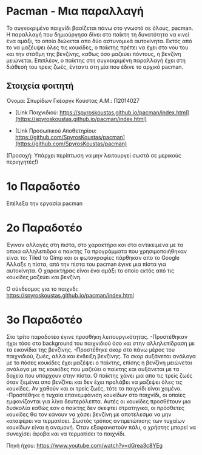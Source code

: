 # Pacman - Μια παραλλαγή
Το συγκεκριμένο παιχνίδι βασίζεται πάνω στο γνωστό σε όλους, pacman. Η παραλλαγή που δημιούργησα δίνει στο παίκτη τη δυνατότητα να κινεί ένα αμάξι, το οποίο διώκεται απο δύο αστυνομικά αυτοκίνητα. Εκτός από το να μαζέυψει όλες τις κουκίδες, ο παίκτης πρέπει να έχει στο νου του και την στάθμη της βενζίνης, καθως όσο μαζεύει πόντους, η βενζίνη μειώνεται.
Επιπλέον, ο παίκτης στη συγκεκριμένη παραλλαγή έχει στη διάθεσή του τρεις ζωές, ένταντι στη μία που έδινε το αρχικό pacman.

## Στοιχεία φοιτητή
Όνομα: Σπυρίδων Γκέοργκ Κούστας Α.Μ.: Π2014027 

* [Link Παιχνιδιού: https://spyroskoustas.github.io/pacman/index.html](https://spyroskoustas.github.io/pacman/index.html)

* [Link Προσωπικού Αποθετηρίου: https://github.com/SpyrosKoustas/pacman](https://github.com/SpyrosKoustas/pacman)

(Προσοχή: Υπάρχει περίπτωση να μην λειτουργεί σωστά σε μερικούς περιηγητές!)

# 1ο Παραδοτέο

Επέλεξα την εργασία pacman

# 2ο Παραδοτέο

Έγιναν αλλαγές στη πιστα, στο χαρακτήρα και στα αντικειμενα με τα οποια αλληλεπιδρα ο παικτης Τα προγράμματα που χρησιμοποιήθηκαν είναι το: Tiled το Gimp και οι φωτογραφίες πάρθηκαν απο το Google Άλλαξε η πίστα, από την πίστα του pacman έγινε μια πίστα για αυτοκίνητα. Ο χαρακτήρας είναι ένα αμάξι το οποίο εκτός από τις κουκίδες μαζεύει και βενζίνη.

Ο σύνδεσμος για το παιχνδι: https://spyroskoustas.github.io/pacman/index.html

# 3ο Παραδοτέο

Στο τρίτο παραδοτέο έγινε προσθήκη λειτουργικότητας. -Προστέθηκαν ήχοι τόσο στο background του παιχνιδιού όσο και στην αλληλεπίδραση με τα εικονίδια της βενζίνης. -Προστέθηκε σκορ στο πάνω μέρος του παιχνιδιού, ζωές, αλλά και ένδειξη βενζίνης. Το σκορ αυξάνεται ανάλογα με το πόσες κουκίδες έχει μαζέψει ο παίκτης, επίσης η βενζίνη μειώνεται ανάλογα με τις κουκίδες που μαζεύει ο παίκτης και αυξάνεται με τα δοχεία που υπάρχουν στην πίστα. Ο παίκτης χάνει μια απο τις τρείς ζωές όταν ξεμένει απο βενζίνει και δεν έχει προλάβει να μαζεψει όλες τις κουκίδες. Αν χαθούν και οι τρείς ζωές, τότε το παιχνίδι είναι χαμένο. -Προστέθηκε η τυχαία επανεμφάνιση κουκίδων στο παιχνίδι, οι οποίες εμφανίζονται για λίγα δευτερόλεπτα. Αυτές οι κουκίδες προσθέτουν μια δυσκολία καθώς εαν ο παίκτης δεν σκεφτεί στρατηγικά, οι πρόσθετες κουκίδες θα τον κάνουν να χάσει βενζίνη με αποτέλεσμα να μην καταφέρει να τερματίσει. Σωστός τρόπος αντιμετώπισης των τυχαίων κουκίδων είναι η αναμονή. Όταν εξαφανιστούν πάλι, ο χρήστης μπορεί να συνεχίσει άφοβα και να τερματίσει το παιχνίδι.

Πηγή ήχου: https://www.youtube.com/watch?v=dGrea3c8YEg
